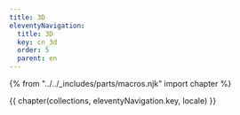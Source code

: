 ```yaml
---
title: 3D
eleventyNavigation:
  title: 3D
  key: cn_3d
  order: 5
  parent: en
---
```


{% from "../../_includes/parts/macros.njk" import chapter %}

{{ chapter(collections, eleventyNavigation.key, locale) }}
